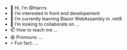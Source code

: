 - 👋 Hi, I’m @Harrrs
- 👀 I’m interested in front end developement
- 🌱 I’m currently learning Blazor WebAssambly in .net8 
- 💞️ I’m looking to collaborate on ...
- 📫 How to reach me ...
- 😄 Pronouns: ...
- ⚡ Fun fact: ...

<!---
Harrrs/Harrrs is a ✨ special ✨ repository because its `README.md` (this file) appears on your GitHub profile.
You can click the Preview link to take a look at your changes.
--->
